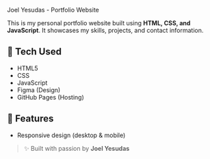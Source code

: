  Joel Yesudas - Portfolio Website

This is my personal portfolio website built using **HTML, CSS, and JavaScript**. It showcases my skills, projects, and contact information.


## 🚀 Tech Used
- HTML5  
- CSS  
- JavaScript  
- Figma (Design)  
- GitHub Pages (Hosting)

## 📁 Features
- Responsive design (desktop & mobile)

> ✨ Built with passion by **Joel Yesudas**